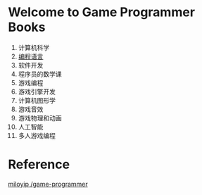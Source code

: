 # Welcome to Game Programmer Books

1. 计算机科学
2. [编程语言](./编程语言/编程语言.md)
3. 软件开发
4. 程序员的数学课
5. 游戏编程
6. 游戏引擎开发
7. 计算机图形学
8. 游戏音效
9. 游戏物理和动画
10. 人工智能
11. 多人游戏编程



# Reference

[miloyip /game-programmer](https://github.com/miloyip/game-programmer)

